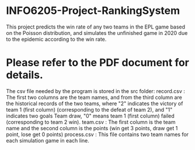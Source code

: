 # INFO6205-Project-RankingSystem
This project predicts the win rate of any two teams in the EPL game based on the Poisson distribution, and simulates the unfinished game in 2020 due to the epidemic according to the win rate.
# Please refer to the PDF document for details.

The csv file needed by the program is stored in the src folder:
  record.csv : 
        The first two columns are the team names, and from the third column are the historical records of the two teams, where "2" indicates the victory of team 1 (first column) (corresponding to the defeat of team 2), and "1" indicates two goals Team draw, "0" means team 1 (first column) failed (corresponding to team 2 win).
  team.csv : 
        The first column is the team name and the second column is the points (win get 3 points, draw get 1 point, lose get 0 points)
  process.csv : 
        This file contains two team names for each simulation game in each line.
